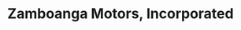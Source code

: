 ---
title: "Zamboanga Motors, Incorporated"
url: /zamboanga/zamboanga-motors-incorporated/
shop: car
---